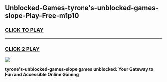 
## Unblocked-Games-tyrone's-unblocked-games-slope-Play-Free-m1p10
<h3>
<a href="https://premium76.site?title=tyrone's-unblocked-games-slope&ref=24M">CLICK TO PLAY</a></h3>
<hr>

<h3>
<a href="https://premium76.site?title=tyrone's-unblocked-games-slope&ref=24M">CLICK 2 PLAY</a>
  
</h3>

<a href="https://premium76.site?title=tyrone's-unblocked-games-slope&ref=24M"><img src="https://clearcache.store/games.png"></a>


**tyrone's-unblocked-games-slope games unblocked: Your Gateway to Fun and Accessible Online Gaming**
